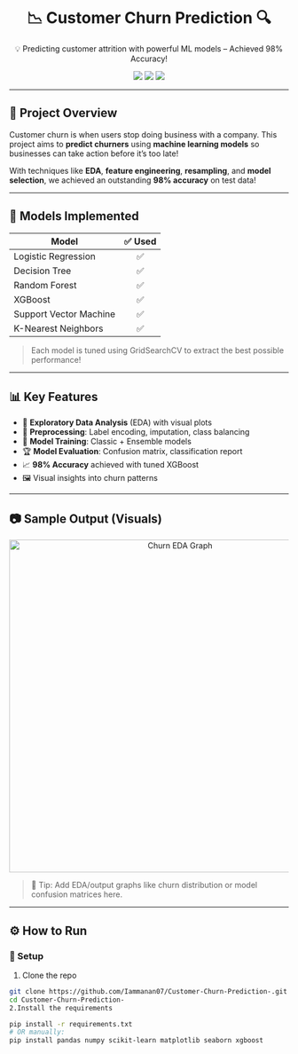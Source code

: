 <h1 align="center">📉 Customer Churn Prediction 🔍</h1>
<p align="center">💡 Predicting customer attrition with powerful ML models – Achieved 98% Accuracy!</p>

<p align="center">
  <img src="https://img.shields.io/badge/Model-Accuracy-%F0%9F%93%8998%25-brightgreen" />
  <img src="https://img.shields.io/badge/Python-3.8%2B-blue" />
  <img src="https://img.shields.io/badge/License-MIT-orange" />
</p>

---

## 🚀 Project Overview

Customer churn is when users stop doing business with a company. This project aims to **predict churners** using **machine learning models** so businesses can take action before it’s too late!

With techniques like **EDA**, **feature engineering**, **resampling**, and **model selection**, we achieved an outstanding **98% accuracy** on test data!

---

## 🧠 Models Implemented

| Model                     | ✅ Used |
|--------------------------|:-------:|
| Logistic Regression      | ✅       |
| Decision Tree            | ✅       |
| Random Forest            | ✅       |
| XGBoost                  | ✅       |
| Support Vector Machine   | ✅       |
| K-Nearest Neighbors      | ✅       |

> Each model is tuned using GridSearchCV to extract the best possible performance!

---

## 📊 Key Features

- 📌 **Exploratory Data Analysis** (EDA) with visual plots  
- 🧹 **Preprocessing**: Label encoding, imputation, class balancing  
- 🧪 **Model Training**: Classic + Ensemble models  
- 🏆 **Model Evaluation**: Confusion matrix, classification report  
- 📈 **98% Accuracy** achieved with tuned XGBoost  
- 🖼️ Visual insights into churn patterns  

---

## 📷 Sample Output (Visuals)

<p align="center">
  <img src="https://raw.githubusercontent.com/Iammanan07/Customer-Churn-Prediction-/main/sample_churn_plot.png" width="600" alt="Churn EDA Graph"/>
</p>

> 📌 Tip: Add EDA/output graphs like churn distribution or model confusion matrices here.

---

## ⚙️ How to Run

### 🔧 Setup

1. Clone the repo  
```bash
git clone https://github.com/Iammanan07/Customer-Churn-Prediction-.git
cd Customer-Churn-Prediction-
2.Install the requirements

pip install -r requirements.txt
# OR manually:
pip install pandas numpy scikit-learn matplotlib seaborn xgboost
